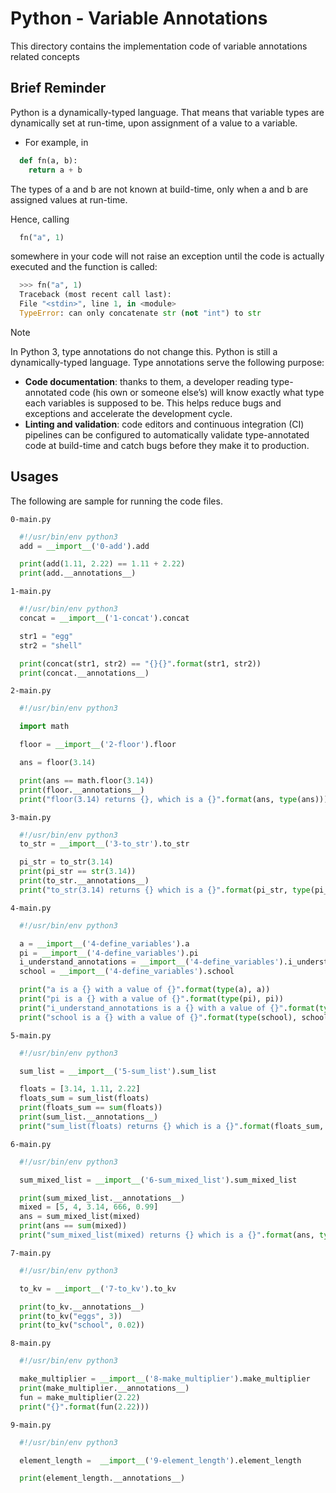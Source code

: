 # Python - Variable Annotations
This directory contains the implementation code of variable annotations related concepts

## Brief Reminder
Python is a dynamically-typed language. That means that variable types are dynamically set at run-time, upon assignment of a value to a variable.

* For example, in

```python
  def fn(a, b):
    return a + b
```
The types of a and b are not known at build-time, only when a and b are assigned values at run-time.

Hence, calling

```python
  fn("a", 1)
```
somewhere in your code will not raise an exception until the code is actually executed and the function is called:

```python
  >>> fn("a", 1)
  Traceback (most recent call last):
  File "<stdin>", line 1, in <module>
  TypeError: can only concatenate str (not "int") to str
```

>[!Note]
>In Python 3, type annotations do not change this. Python is still a dynamically-typed language. Type annotations serve the following purpose:
> * **Code documentation**: thanks to them, a developer reading type-annotated code (his own or someone else’s) will know exactly what type each variables is supposed to be. This helps reduce bugs and exceptions and accelerate the development cycle.
> * **Linting and validation**: code editors and continuous integration (CI) pipelines can be configured to automatically validate type-annotated code at build-time and catch bugs before they make it to production.

## Usages
The following are sample for running the code files.

`0-main.py`
```python
  #!/usr/bin/env python3
  add = __import__('0-add').add

  print(add(1.11, 2.22) == 1.11 + 2.22)
  print(add.__annotations__)
```

`1-main.py`
```python
  #!/usr/bin/env python3
  concat = __import__('1-concat').concat

  str1 = "egg"
  str2 = "shell"

  print(concat(str1, str2) == "{}{}".format(str1, str2))
  print(concat.__annotations__)
```


`2-main.py`
```python
  #!/usr/bin/env python3

  import math

  floor = __import__('2-floor').floor

  ans = floor(3.14)

  print(ans == math.floor(3.14))
  print(floor.__annotations__)
  print("floor(3.14) returns {}, which is a {}".format(ans, type(ans)))
```


`3-main.py`
```python
  #!/usr/bin/env python3
  to_str = __import__('3-to_str').to_str

  pi_str = to_str(3.14)
  print(pi_str == str(3.14))
  print(to_str.__annotations__)
  print("to_str(3.14) returns {} which is a {}".format(pi_str, type(pi_str)))
```


`4-main.py`
```python
  #!/usr/bin/env python3

  a = __import__('4-define_variables').a
  pi = __import__('4-define_variables').pi
  i_understand_annotations = __import__('4-define_variables').i_understand_annotations
  school = __import__('4-define_variables').school

  print("a is a {} with a value of {}".format(type(a), a))
  print("pi is a {} with a value of {}".format(type(pi), pi))
  print("i_understand_annotations is a {} with a value of {}".format(type(i_understand_annotations), i_understand_annotations))
  print("school is a {} with a value of {}".format(type(school), school))
```


`5-main.py`
```python
  #!/usr/bin/env python3

  sum_list = __import__('5-sum_list').sum_list

  floats = [3.14, 1.11, 2.22]
  floats_sum = sum_list(floats)
  print(floats_sum == sum(floats))
  print(sum_list.__annotations__)
  print("sum_list(floats) returns {} which is a {}".format(floats_sum, type(floats_sum)))
```


`6-main.py`
```python
  #!/usr/bin/env python3

  sum_mixed_list = __import__('6-sum_mixed_list').sum_mixed_list

  print(sum_mixed_list.__annotations__)
  mixed = [5, 4, 3.14, 666, 0.99]
  ans = sum_mixed_list(mixed)
  print(ans == sum(mixed))
  print("sum_mixed_list(mixed) returns {} which is a {}".format(ans, type(ans)))
```


`7-main.py`
```python
  #!/usr/bin/env python3

  to_kv = __import__('7-to_kv').to_kv

  print(to_kv.__annotations__)
  print(to_kv("eggs", 3))
  print(to_kv("school", 0.02))
```


`8-main.py`
```python
  #!/usr/bin/env python3

  make_multiplier = __import__('8-make_multiplier').make_multiplier
  print(make_multiplier.__annotations__)
  fun = make_multiplier(2.22)
  print("{}".format(fun(2.22)))
```


`9-main.py`
```python
  #!/usr/bin/env python3

  element_length =  __import__('9-element_length').element_length

  print(element_length.__annotations__)
```
